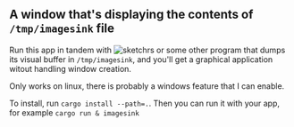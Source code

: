 ## A window that's displaying the contents of `/tmp/imagesink` file

Run this app in tandem with ![sketchrs](https://github.com/kirinokirino/sketchrs) or some other program that dumps its visual buffer in `/tmp/imagesink`, and you'll get a graphical application witout handling window creation.

Only works on linux, there is probably a windows feature that I can enable.

To install, run `cargo install --path=.`. Then you can run it with your app, for example `cargo run & imagesink`
